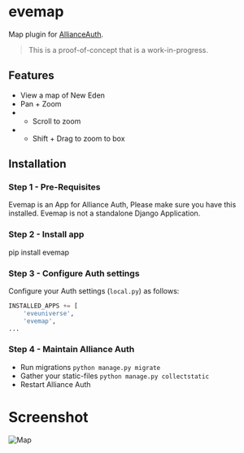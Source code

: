 # evemap

Map plugin for [AllianceAuth](https://gitlab.com/allianceauth/allianceauth).

> This is a proof-of-concept that is a work-in-progress.

## Features

- View a map of New Eden
- Pan + Zoom
- - Scroll to zoom
- - Shift + Drag to zoom to box

## Installation

### Step 1 - Pre-Requisites

Evemap is an App for Alliance Auth, Please make sure you have this installed. Evemap is not a standalone Django Application.

### Step 2 - Install app

pip install evemap

### Step 3 - Configure Auth settings

Configure your Auth settings (`local.py`) as follows:

```python
INSTALLED_APPS += [
	'eveuniverse',
	'evemap',
...
```

### Step 4 - Maintain Alliance Auth

- Run migrations `python manage.py migrate`
- Gather your static-files `python manage.py collectstatic`
- Restart Alliance Auth

# Screenshot

![Map](https://i.imgur.com/0j3NGFj.png)
